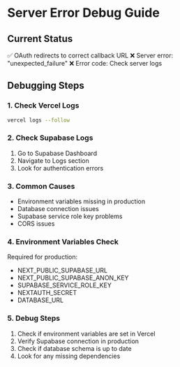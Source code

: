 # Server Error Debug Guide

## Current Status
✅ OAuth redirects to correct callback URL
❌ Server error: "unexpected_failure" 
❌ Error code: Check server logs

## Debugging Steps

### 1. Check Vercel Logs
```bash
vercel logs --follow
```

### 2. Check Supabase Logs
1. Go to Supabase Dashboard
2. Navigate to Logs section
3. Look for authentication errors

### 3. Common Causes
- Environment variables missing in production
- Database connection issues
- Supabase service role key problems
- CORS issues

### 4. Environment Variables Check
Required for production:
- NEXT_PUBLIC_SUPABASE_URL
- NEXT_PUBLIC_SUPABASE_ANON_KEY
- SUPABASE_SERVICE_ROLE_KEY
- NEXTAUTH_SECRET
- DATABASE_URL

### 5. Debug Steps
1. Check if environment variables are set in Vercel
2. Verify Supabase connection in production
3. Check if database schema is up to date
4. Look for any missing dependencies

